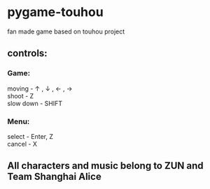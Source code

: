 ﻿# pygame-touhou

fan made game based on touhou project

## controls:  
### Game:
moving - ↑ , ↓ , ←  , →  
shoot - Z  
slow down - SHIFT

### Menu:
select - Enter, Z  
cancel - X

## All characters and music belong to ZUN and Team Shanghai Alice 
